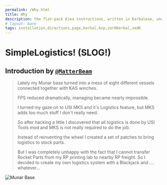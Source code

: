 ```yaml
---
permalink: /Why.html
title: Why
description: the flat-pack Kiea instructions, written in Kerbalese, unusally present
# layout: bare
tags: installation,directions,page,kerbal,ksp,zer0Kerbal,zedK
---
```


<!-- Why.md v1.1.0.0
SimpleLogistics! (SLOG!)
created: 01 Oct 2019
updated: 02 Mar 2022 -->

# SimpleLogistics! (SLOG!)

## Introduction by [`@MatterBeam`][LINK:matterbeam]

> Lately my Munar base turned into a mess of eight different vessels connected together with KAS winches.
>
> FPS reduced dramatically, managing became nearly impossible.
>
> I turned my gaze on to USI MKS and it's Logistics feature, but MKS adds too much stuff I don't really need.
>
> So after hacking a little I discovered that all logistics is done by USI Tools mod and MKS is not really required to do the job.
>
> Instead of reinventing the wheel I created a set of patches to bring logistics to stock parts.
>
> But I was completely unhappy with the fact that I cannot transfer Rocket Parts from my RP printing lab to nearby RP freight. So I decided to create my own logistics system with a Blackjack and .... whatever...

![Munar Base](https://i.imgur.com/PA05bBw.png)

[LINK:matterbeam]: https://forum.kerbalspaceprogram.com/index.php?/profile/133334-matterbeam/ "MatterBeam"

<!-- this file CC BY-NC-ND 3.0 Unported by zer0Kerbal -->